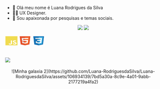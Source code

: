 - 👋 Olá meu nome é Luana Rodrigues da Silva
- 👩‍💻 UX Designer.
- 🔎 Sou apaixonada por pesquisas e temas sociais.

<div align="center">
  <a href="https://github.com/Luana-RodriguesdaSilva"></a>
  <img height="180em" src="https://github-readme-stats.vercel.app/api?username=Luana-RodriguesdaSilva&show_icons=true&theme=synthwave&include_all_commits=false&count_private=false"/>
  <img height="180em" src="https://github-readme-stats.vercel.app/api/top-langs/?username=Luana-RodriguesdaSilva&layout=compact&langs_count=7&theme=synthwave"/>
</div>
  
  <div style="display: inline_block"><br>
  <img align="center" alt="Luana-Js" height="30" width="40" src="https://raw.githubusercontent.com/devicons/devicon/master/icons/javascript/javascript-plain.svg">
  <img align="center" alt="Luana-HTML" height="30" width="40" src="https://raw.githubusercontent.com/devicons/devicon/master/icons/html5/html5-original.svg">
  <img align="center" alt="Luana-CSS" height="30" width="40" src="https://raw.githubusercontent.com/devicons/devicon/master/icons/css3/css3-original.svg">
  </div>
  
  #
  <div>
     <a href="https://www.linkedin.com/in/LuanaRodriguesdaSilva" target="_blank"><img src="https://img.shields.io/badge/-LinkedIn-%230077B5?style=for-the-badge&logo=linkedin&logoColor=white" target="_blank"></a> 
 </div>    
     
<br>

<div align="center">
![Minha galaxia 2](https://github.com/Luana-RodriguesdaSilva/Luana-RodriguesdaSilva/assets/106934139/7bd5a30a-8c9e-4a01-9abb-2177219a4fa2)
</div>
  

